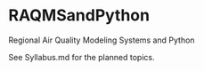 # RAQMSandPython
Regional Air Quality Modeling Systems and Python

See Syllabus.md for the planned topics.
